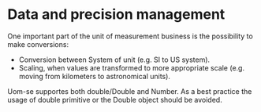 # Data and precision management

One important part of the unit of measurement business is the possibility to make conversions:
 - Conversion between System of unit (e.g. SI to US system). 
 - Scaling, when values are transformed to more appropriate scale (e.g. moving from kilometers to astronomical units).

Uom-se supportes both double/Double and Number. As a best practice the usage of double primitive or the Double object should be avoided. 


